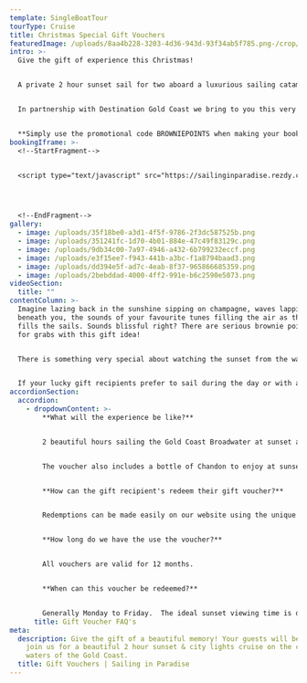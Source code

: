 ```yaml
---
template: SingleBoatTour
tourType: Cruise
title: Christmas Special Gift Vouchers
featuredImage: /uploads/8aa4b228-3203-4d36-943d-93f34ab5f785.png-/crop/1333x738/0,571/-/preview/
intro: >-
  Give the gift of experience this Christmas!  


  A private 2 hour sunset sail for two aboard a luxurious sailing catamaran is the ultimate gift experience that special someone will never forget!!


  In partnership with Destination Gold Coast we bring to you this very special Christmas Gift option, our upgraded private sunset sail option is now available with included champagne and gourmet couples grazing board!   


  **S﻿imply use the promotional code BROWNIEPOINTS when making your booking to receive a 10% discount.**
bookingIframe: >-
  <!--StartFragment-->


  <script type="text/javascript" src="https://sailinginparadise.rezdy.com/pluginJs?script=modal"></script> <a id="button-booking" class="button-booking rezdy rezdy-modal" href="https://sailinginparadise.rezdy.com/531487/christmas-special-private-champagne-sunset-charter-for-2-with-champagne-and-cheese-platter-redeemable-mid-week-gift-voucher" style="background: rgb(14, 38, 87); border: 1px solid rgb(14, 38, 87); color: rgb(255, 255, 255); font: bold 14px / 1 &quot;Helvetica Neue&quot;, Helvetica, Arial, sans-serif; padding: 12px 15px; text-align: center; width: 160px; display: block; text-decoration: none; cursor: pointer;">Book Gift Voucher




  <!--EndFragment-->
gallery:
  - image: /uploads/35f18be0-a3d1-4f5f-9786-2f3dc587525b.png
  - image: /uploads/351241fc-1d70-4b01-884e-47c49f83129c.png
  - image: /uploads/9db34c00-7a97-4946-a432-6b799232eccf.png
  - image: /uploads/e3f15ee7-f943-441b-a3bc-f1a8794baad3.png
  - image: /uploads/dd394e5f-ad7c-4eab-8f37-965866685359.png
  - image: /uploads/2bebddad-4000-4ff2-991e-b6c2590e5073.png
videoSection:
  title: ""
contentColumn: >-
  Imagine lazing back in the sunshine sipping on champagne, waves lapping
  beneath you, the sounds of your favourite tunes filling the air as the wind
  fills the sails. Sounds blissful right? There are serious brownie points up
  for grabs with this gift idea! 


  There is something very special about watching the sunset from the water and especially on the occasion we are joined by our friends the dolphins (who we are always looking out for by the way)!  The sparkling city lights of the Gold Coast look equally beautiful by night and are the perfect conclusion to your sail before returning to Marina Mirage.


  I﻿f your lucky gift recipients prefer to sail during the day or with a larger group we also offer gift vouchers for a customised sailing experience.  Please contact us to discuss further.
accordionSection:
  accordion:
    - dropdownContent: >-
        **What will the experience be like?**


        2 beautiful hours sailing the Gold Coast Broadwater at sunset aboard our stunning sailing catamaran with 2 guests and 2 crew on board.  


        The voucher also includes a bottle of Chandon to enjoy at sunset.  It is a wonderful gift for the person who values experiences more than things.    We promise, they will love it!! 


        **How can the gift recipient's redeem their gift voucher?**


        Redemptions can be made easily on our website using the unique code provided on the voucher.  We can also take bookings via phone if preferred.  


        **How long do we have the use the voucher?**


        All vouchers are valid for 12 months.


        **When can this voucher be redeemed?**


        Generally Monday to Friday.  The ideal sunset viewing time is departing 1 hour prior to sunset.
      title: Gift Voucher FAQ's
meta:
  description: Give the gift of a beautiful memory! Your guests will be invited to
    join us for a beautiful 2 hour sunset & city lights cruise on the calm
    waters of the Gold Coast.
  title: Gift Vouchers | Sailing in Paradise
---
```

